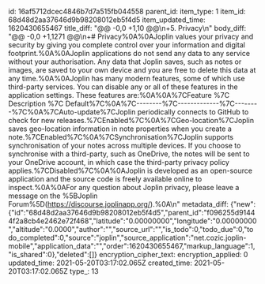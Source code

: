 id: 16af5712dcec4846b7d7a515fb044558
parent_id: 
item_type: 1
item_id: 68d48d2aa37646d9b98208012eb5f4d5
item_updated_time: 1620430655467
title_diff: "@@ -0,0 +1,10 @@\\n+5. Privacy\\n"
body_diff: "@@ -0,0 +1,1271 @@\\n+# Privacy%0A%0AJoplin values your privacy and security by giving you complete control over your information and digital footprint.%0A%0AJoplin applications do not send any data to any service without your authorisation. Any data that Joplin saves, such as notes or images, are saved to your own device and you are free to delete this data at any time.%0A%0AJoplin has many modern features, some of which use third-party services. You can disable any or all of these features in the application settings. These features are:%0A%0A%7CFeature %7C Description %7C Default%7C%0A%7C--------%7C-------------%7C--------%7C%0A%7CAuto-update%7CJoplin periodically connects to GitHub to check for new releases.%7CEnabled%7C%0A%7CGeo-location%7CJoplin saves geo-location information in note properties when you create a note.%7CEnabled%7C%0A%7CSynchronisation%7CJoplin supports synchronisation of your notes across multiple devices. If you choose to synchronise with a third-party, such as OneDrive, the notes will be sent to your OneDrive account, in which case the third-party privacy policy applies.%7CDisabled%7C%0A%0AJoplin is developed as an open-source application and the source code is freely available online to inspect.%0A%0AFor any question about Joplin privacy, please leave a message on the %5BJoplin Forum%5D(https://discourse.joplinapp.org/).%0A\\n"
metadata_diff: {"new":{"id":"68d48d2aa37646d9b98208012eb5f4d5","parent_id":"f096255d91444f2a8cb4e2462e72f468","latitude":"0.00000000","longitude":"0.00000000","altitude":"0.0000","author":"","source_url":"","is_todo":0,"todo_due":0,"todo_completed":0,"source":"joplin","source_application":"net.cozic.joplin-mobile","application_data":"","order":1620430655467,"markup_language":1,"is_shared":0},"deleted":[]}
encryption_cipher_text: 
encryption_applied: 0
updated_time: 2021-05-20T03:17:02.065Z
created_time: 2021-05-20T03:17:02.065Z
type_: 13